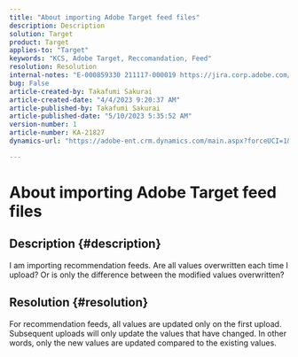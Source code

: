 ```yaml
---
title: "About importing Adobe Target feed files"
description: Description
solution: Target
product: Target
applies-to: "Target"
keywords: "KCS, Adobe Target, Reccomandation, Feed"
resolution: Resolution
internal-notes: "E-000859330 211117-000019 https://jira.corp.adobe.com/browse/RECS-5411"
bug: False
article-created-by: Takafumi Sakurai
article-created-date: "4/4/2023 9:20:37 AM"
article-published-by: Takafumi Sakurai
article-published-date: "5/10/2023 5:35:52 AM"
version-number: 1
article-number: KA-21827
dynamics-url: "https://adobe-ent.crm.dynamics.com/main.aspx?forceUCI=1&pagetype=entityrecord&etn=knowledgearticle&id=85cc9bf4-c9d2-ed11-a7c7-6045bd006ce9"

---
```

# About importing Adobe Target feed files

## Description {#description}

I am importing recommendation feeds. Are all values overwritten each time I upload? Or is only the difference between the modified values overwritten?

## Resolution {#resolution}


For recommendation feeds, all values are updated only on the first upload. Subsequent uploads will only update the values that have changed. In other words, only the new values are updated compared to the existing values.
